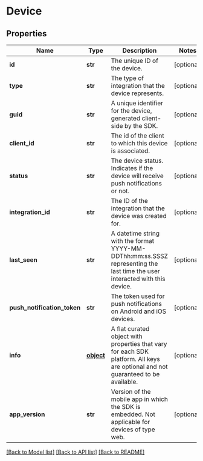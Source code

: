 # Device

## Properties
Name | Type | Description | Notes
------------ | ------------- | ------------- | -------------
**id** | **str** | The unique ID of the device. | [optional] 
**type** | **str** | The type of integration that the device represents. | [optional] 
**guid** | **str** | A unique identifier for the device, generated client-side by the SDK. | [optional] 
**client_id** | **str** | The id of the client to which this device is associated. | [optional] 
**status** | **str** | The device status. Indicates if the device will receive push notifications or not. | [optional] 
**integration_id** | **str** | The ID of the integration that the device was created for. | [optional] 
**last_seen** | **str** | A datetime string with the format YYYY-MM-DDThh:mm:ss.SSSZ representing the last time the user interacted with this device. | [optional] 
**push_notification_token** | **str** | The token used for push notifications on Android and iOS devices. | [optional] 
**info** | [**object**](.md) | A flat curated object with properties that vary for each SDK platform. All keys are optional and not guaranteed to be available. | [optional] 
**app_version** | **str** | Version of the mobile app in which the SDK is embedded. Not applicable for devices of type web. | [optional] 

[[Back to Model list]](../README.md#documentation-for-models) [[Back to API list]](../README.md#documentation-for-api-endpoints) [[Back to README]](../README.md)


